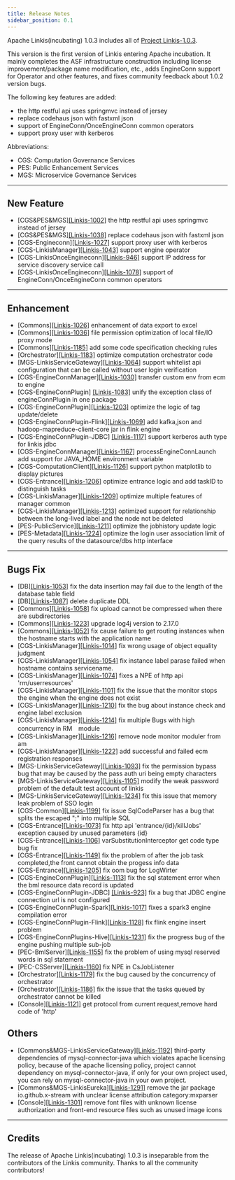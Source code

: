 ```yaml
---
title: Release Notes
sidebar_position: 0.1
---
```

Apache Linkis(incubating) 1.0.3 includes all of [Project Linkis-1.0.3](https://github.com/apache/incubator-linkis/projects/13).

This version is the first version of Linkis entering Apache incubation. It mainly completes the ASF infrastructure construction including license improvement/package name modification, etc., adds EngineConn support for Operator and other features, and fixes community feedback about 1.0.2 version bugs.

The following key features are added: 
* the http restful api uses springmvc instead of jersey
* replace codehaus json with fastxml json
* support of EngineConn/OnceEngineConn common operators
* support proxy user with kerberos


Abbreviations:
- CGS: Computation Governance Services
- PES: Public Enhancement Services
- MGS: Microservice Governance Services

---

## New Feature

* \[CGS&PES&MGS][[Linkis-1002]](https://github.com/apache/incubator-linkis/pull/1002) the http restful api uses springmvc instead of jersey
* \[CGS&PES&MGS][[Linkis-1038]](https://github.com/apache/incubator-linkis/pull/1038) replace codehaus json with fastxml json
* \[CGS-Engineconn][[Linkis-1027]](https://github.com/apache/incubator-linkis/pull/1027) support proxy user with kerberos
* \[CGS-LinkisManager][[Linkis-1043]](https://github.com/apache/incubator-linkis/pull/1043) support engine operator
* \[CGS-LinkisOnceEngineconn][[Linkis-946]](https://github.com/apache/incubator-linkis/pull/946) support IP address for service discovery service call
* \[CGS-LinkisOnceEngineconn][[Linkis-1078]](https://github.com/apache/incubator-linkis/pull/1078) support of EngineConn/OnceEngineConn common operators



---

## Enhancement
* \[Commons][[Linkis-1026]](https://github.com/apache/incubator-linkis/pull/1026) enhancement of data export to excel 
* \[Commons][[Linkis-1036]](https://github.com/apache/incubator-linkis/pull/1036) file permission optimization of local file/IO proxy mode
* \[Commons][[Linkis-1185]](https://github.com/apache/incubator-linkis/pull/1185) add some code specification checking rules
* \[Orchestrator][[Linkis-1183]](https://github.com/apache/incubator-linkis/pull/1183) optimize computation orchestrator code
* \[MGS-LinkisServiceGateway][[Linkis-1064]](https://github.com/apache/incubator-linkis/pull/1064) support whitelist api configuration that can be called without user login verification 
* \[CGS-EngineConnManager][[Linkis-1030]](https://github.com/apache/incubator-linkis/pull/1030) transfer custom env from ecm to engine
* \[CGS-EngineConnPlugin] [[Linkis-1083]](https://github.com/apache/incubator-linkis/pull/1083) unify the exception class of engineConnPlugin in one package
* \[CGS-EngineConnPlugin][[Linkis-1203]](https://github.com/apache/incubator-linkis/pull/1203) optimize the logic of tag update/delete
* \[CGS-EngineConnPlugin-Flink][[Linkis-1069]](https://github.com/apache/incubator-linkis/pull/1069) add kafka,json and hadoop-mapreduce-client-core jar in flink engine
* \[CGS-EngineConnPlugin-JDBC] [[Linkis-1117]](https://github.com/apache/incubator-linkis/pull/1117) support kerberos auth type for linkis jdbc
* \[CGS-EngineConnManager][[Linkis-1167]](https://github.com/apache/incubator-linkis/pull/1167) processEngineConnLaunch add support for JAVA_HOME environment variable
* \[CGS-ComputationClient][[Linkis-1126]](https://github.com/apache/incubator-linkis/pull/1126) support python matplotlib to display pictures
* \[CGS-Entrance][[Linkis-1206]](https://github.com/apache/incubator-linkis/pull/1206) optimize entrance logic and add taskID to distinguish tasks
* \[CGS-LinkisManager][[Linkis-1209]](https://github.com/apache/incubator-linkis/pull/1209) optimize multiple features of manager common
* \[CGS-LinkisManager][[Linkis-1213]](https://github.com/apache/incubator-linkis/pull/1213) optimized support for relationship between the long-lived label and the node not be deleted
* \[PES-PublicService][[Linkis-1211]](https://github.com/apache/incubator-linkis/pull/1211) optimize the jobhistory update logic
* \[PES-Metadata][[Linkis-1224]](https://github.com/apache/incubator-linkis/pull/1224) optimize the login user association limit of the query results of the datasource/dbs http interface

---
## Bugs Fix
* \[DB][[Linkis-1053]](https://github.com/apache/incubator-linkis/pull/1053) fix the data insertion may fail due to the length of the database table field
* \[DB][[Linkis-1087]](https://github.com/apache/incubator-linkis/pull/1087) delete duplicate DDL
* \[Commons][[Linkis-1058]](https://github.com/apache/incubator-linkis/pull/1058) fix upload cannot be compressed when there are subdirectories
* \[Commons][[Linkis-1223]](https://github.com/apache/incubator-linkis/pull/1223) upgrade log4j version to 2.17.0
* \[Commons][[Linkis-1052]](https://github.com/apache/incubator-linkis/pull/1052) fix cause failure to get routing instances when the hostname starts with the application name
* \[CGS-LinkisManager][[Linkis-1014]](https://github.com/apache/incubator-linkis/pull/1014) fix wrong usage of object equality judgment
* \[CGS-LinkisManager][[Linkis-1054]](https://github.com/apache/incubator-linkis/pull/1054) fix instance label parase failed when hostname contains servicename.
* \[CGS-LinkisManager][[Linkis-1074]](https://github.com/apache/incubator-linkis/pull/1074) fixes a NPE of http api 'rm/userresources'
* \[CGS-LinkisManager][[Linkis-1101]](https://github.com/apache/incubator-linkis/pull/1101) fix the issue that the monitor stops the engine when the engine does not exist
* \[CGS-LinkisManager][[Linkis-1210]](https://github.com/apache/incubator-linkis/pull/1210) fix the bug about instance check and engine label exclusion
* \[CGS-LinkisManager][[Linkis-1214]](https://github.com/apache/incubator-linkis/pull/1214) fix multiple Bugs with high concurrency in RM　module
* \[CGS-LinkisManager][[Linkis-1216]](https://github.com/apache/incubator-linkis/pull/1216) remove node monitor moduler from am
* \[CGS-LinkisManager][[Linkis-1222]](https://github.com/apache/incubator-linkis/pull/1222) add successful and failed ecm registration responses 
* \[MGS-LinkisServiceGateway][[Linkis-1093]](https://github.com/apache/incubator-linkis/pull/1093) fix the permission bypass bug that may be caused by the pass auth uri being empty characters
* \[MGS-LinkisServiceGateway][[Linkis-1105]](https://github.com/apache/incubator-linkis/pull/1105) modify the weak password problem of the default test account of linkis
* \[MGS-LinkisServiceGateway][[Linkis-1234]](https://github.com/apache/incubator-linkis/pull/1234) fix this issue that memory leak problem of SSO login 
* \[CGS-Common][[Linkis-1199]](https://github.com/apache/incubator-linkis/pull/1199) fix issue SqlCodeParser has a bug that splits the escaped ";" into multiple SQL
* \[CGS-Entrance][[Linkis-1073]](https://github.com/apache/incubator-linkis/pull/1073) fix http api 'entrance/{id}/killJobs' exception caused by unused parameters {id}
* \[CGS-Entrance][[Linkis-1106]](https://github.com/apache/incubator-linkis/pull/1106) varSubstitutionInterceptor get code type bug fix
* \[CGS-Entrance][[Linkis-1149]](https://github.com/apache/incubator-linkis/pull/1149) fix the problem of after the job task completed,the front cannot obtain the progess info data
* \[CGS-Entrance][[Linkis-1205]](https://github.com/apache/incubator-linkis/pull/1205) fix oom bug for LogWirter
* \[CGS-EngineConnPlugin][[Linkis-1113]](https://github.com/apache/incubator-linkis/pull/1113) fix the sql statement error when the bml resource data record is updated
* \[CGS-EngineConnPlugin-JDBC] [[Linkis-923]](https://github.com/apache/incubator-linkis/pull/923) fix a bug that JDBC engine connection url is not configured
* \[CGS-EngineConnPlugin-Spark][[Linkis-1017]](https://github.com/apache/incubator-linkis/pull/1017) fixes a spark3 engine compilation error
* \[CGS-EngineConnPlugin-Flink][[Linkis-1128]](https://github.com/apache/incubator-linkis/pull/1129) fix flink engine insert problem 
* \[CGS-EngineConnPlugins-Hive][[Linkis-1231]](https://github.com/apache/incubator-linkis/pull/1231) fix the progress bug of the engine pushing multiple sub-job
* \[PEC-BmlServer][[Linkis-1155]](https://github.com/apache/incubator-linkis/pull/1155) fix the problem of using mysql reserved words in sql statement
* \[PEC-CSServer][[Linkis-1160]](https://github.com/apache/incubator-linkis/pull/1160) fix NPE in CsJobListener
* \[Orchestrator][[Linkis-1179]](https://github.com/apache/incubator-linkis/pull/1179) fix the bug caused by the concurrency of orchestrator
* \[Orchestrator][[Linkis-1186]](https://github.com/apache/incubator-linkis/pull/1186) fix the issue that the tasks queued by orchestrator cannot be killed
* \[Console][[Linkis-1121]](https://github.com/apache/incubator-linkis/pull/1121) get protocol from current request,remove hard code of 'http'



## Others
* \[Commons&MGS-LinkisServiceGateway][[Linkis-1192]](https://github.com/apache/incubator-linkis/pull/1092) third-party dependencies of mysql-connector-java which violates apache licensing policy, because of the apache licensing policy, project cannot dependency on mysql-connector-java, if only for your own project used, you can rely on mysql-connector-java in your own project.
* \[Commons&MGS-LinkisEureka][[Linkis-1291]](https://github.com/apache/incubator-linkis/pull/1291) remove the jar package io.github.x-stream with unclear license attribution category:mxparser
* \[Console][[Linkis-1301]](https://github.com/apache/incubator-linkis/pull/1301) remove font files with unknown license authorization and front-end resource files such as unused image icons
---------

## Credits 

The release of Apache Linkis(incubating) 1.0.3 is inseparable from the contributors of the Linkis community. Thanks to all the community contributors! 